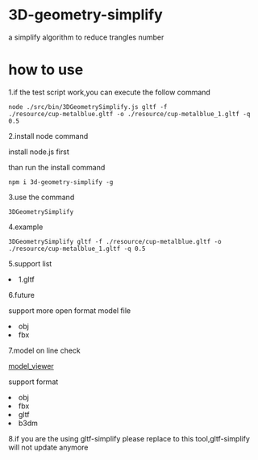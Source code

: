 # 3D-geometry-simplify
 a simplify algorithm to reduce trangles number
 
# how to use
 1.if the test script work,you can execute the follow command
 
 <code>node ./src/bin/3DGeometrySimplify.js gltf -f ./resource/cup-metalblue.gltf  -o ./resource/cup-metalblue_1.gltf -q 0.5</code>
 
 2.install node command
 
 install node.js first
 
 than run the install command
 
 <code>npm i 3d-geometry-simplify -g</code>
 
 3.use the command
 
 <code>3DGeometrySimplify</code>
 
 4.example
 
 <code>3DGeometrySimplify gltf -f ./resource/cup-metalblue.gltf  -o ./resource/cup-metalblue_1.gltf -q 0.5</code>
 
 5.support list
 
 <li>
  1.gltf
 </li>
 
 6.future
 
 support more open format model file
 <li>obj</li>
 <li>fbx</li>

7.model on line check

  [model_viewer](http://suit_min_h.gitee.io/model_viewer/)
  
  support format 
  
  <li>obj</li>
  <li>fbx</li>
  <li>gltf</li>
  <li>b3dm</li>
  
8.if you are the using gltf-simplify
 please replace to this tool,gltf-simplify will not update anymore 